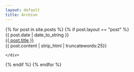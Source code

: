 ```yaml
---
layout: default
title: Archive
---
```

<div class="posts">
  {% for post in site.posts %}
  {% if post.layout == "post" %}
    <div class="post-list-wrapper">
      <div class="post-list-date">
        {{ post.date | date_to_string }}
      </div>
      <div class="post-list-title">
        <a href="{{ post.url }}">
          {{ post.title }}
        </a>
      <div class="post-list-preview">
       {{ post.content | strip_html | truncatewords:25}}<br>
      </div>         
      </div>

    </div>
  {% endif %}
  {% endfor %}
</div>
